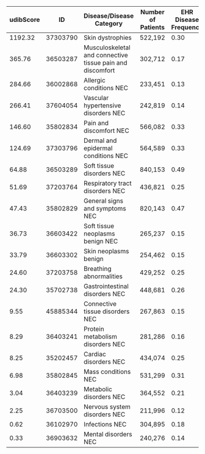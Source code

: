 | udibScore | ID | Disease/Disease Category | Number of Patients | EHR Disease Frequency | Number of Grants | Funding Total | Funding pScore* |
| --- | --- | --- | --- | --- | --- | --- | --- |
| 1192.32 | 37303790 | Skin dystrophies | 522,192 | 0.30 | 1 | $255,116 | 0.00025 |
| 365.76 | 36503287 | Musculoskeletal and connective tissue pain and discomfort | 302,712 | 0.17 | 1 | $482,091 | 0.00048 |
| 284.66 | 36002868 | Allergic conditions NEC | 233,451 | 0.13 | 2 | $477,710 | 0.00047 |
| 266.41 | 37604054 | Vascular hypertensive disorders NEC | 242,819 | 0.14 | 3 | $530,922 | 0.00053 |
| 146.60 | 35802834 | Pain and discomfort NEC | 566,082 | 0.33 | 9 | $2,249,265 | 0.00223 |
| 124.69 | 37303796 | Dermal and epidermal conditions NEC | 564,589 | 0.33 | 8 | $2,637,526 | 0.00261 |
| 64.88 | 36503289 | Soft tissue disorders NEC | 840,153 | 0.49 | 12 | $7,543,518 | 0.00748 |
| 51.69 | 37203764 | Respiratory tract disorders NEC | 436,821 | 0.25 | 14 | $4,922,679 | 0.00488 |
| 47.43 | 35802829 | General signs and symptoms NEC | 820,143 | 0.47 | 11 | $10,072,107 | 0.00998 |
| 36.73 | 36603422 | Soft tissue neoplasms benign NEC | 265,237 | 0.15 | 1 | $4,206,471 | 0.00417 |
| 33.79 | 36603302 | Skin neoplasms benign | 254,462 | 0.15 | 2 | $4,386,930 | 0.00435 |
| 24.60 | 37203758 | Breathing abnormalities | 429,252 | 0.25 | 26 | $10,164,457 | 0.01008 |
| 24.30 | 35702738 | Gastrointestinal disorders NEC | 448,681 | 0.26 | 21 | $10,754,722 | 0.01066 |
| 9.55 | 45885344 | Connective tissue disorders NEC | 267,863 | 0.15 | 37 | $16,334,190 | 0.01619 |
| 8.29 | 36403241 | Protein metabolism disorders NEC | 281,286 | 0.16 | 47 | $19,761,541 | 0.01959 |
| 8.25 | 35202457 | Cardiac disorders NEC | 434,074 | 0.25 | 47 | $30,660,791 | 0.03039 |
| 6.98 | 35802845 | Mass conditions NEC | 531,299 | 0.31 | 101 | $44,353,607 | 0.04397 |
| 3.04 | 36403239 | Metabolic disorders NEC | 364,552 | 0.21 | 165 | $69,746,872 | 0.06914 |
| 2.25 | 36703500 | Nervous system disorders NEC | 211,996 | 0.12 | 164 | $54,773,443 | 0.05429 |
| 0.62 | 36102970 | Infections NEC | 304,895 | 0.18 | 523 | $284,477,880 | 0.28199 |
| 0.33 | 36903632 | Mental disorders NEC | 240,276 | 0.14 | 1,026 | $430,024,337 | 0.42627 |
